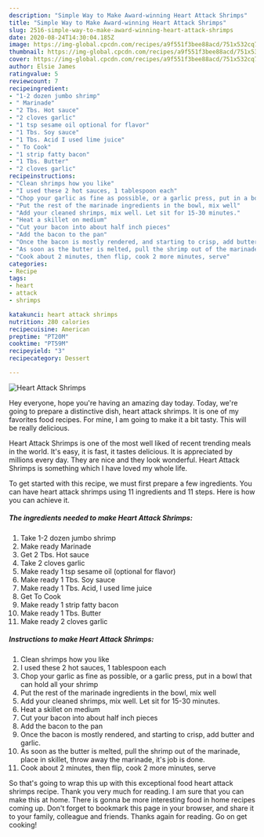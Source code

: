 ```yaml
---
description: "Simple Way to Make Award-winning Heart Attack Shrimps"
title: "Simple Way to Make Award-winning Heart Attack Shrimps"
slug: 2516-simple-way-to-make-award-winning-heart-attack-shrimps
date: 2020-08-24T14:30:04.185Z
image: https://img-global.cpcdn.com/recipes/a9f551f3bee88acd/751x532cq70/heart-attack-shrimps-recipe-main-photo.jpg
thumbnail: https://img-global.cpcdn.com/recipes/a9f551f3bee88acd/751x532cq70/heart-attack-shrimps-recipe-main-photo.jpg
cover: https://img-global.cpcdn.com/recipes/a9f551f3bee88acd/751x532cq70/heart-attack-shrimps-recipe-main-photo.jpg
author: Elsie James
ratingvalue: 5
reviewcount: 7
recipeingredient:
- "1-2 dozen jumbo shrimp"
- " Marinade"
- "2 Tbs. Hot sauce"
- "2 cloves garlic"
- "1 tsp sesame oil optional for flavor"
- "1 Tbs. Soy sauce"
- "1 Tbs. Acid I used lime juice"
- " To Cook"
- "1 strip fatty bacon"
- "1 Tbs. Butter"
- "2 cloves garlic"
recipeinstructions:
- "Clean shrimps how you like"
- "I used these 2 hot sauces, 1 tablespoon each"
- "Chop your garlic as fine as possible, or a garlic press, put in a bowl that can hold all your shrimp"
- "Put the rest of the marinade ingredients in the bowl, mix well"
- "Add your cleaned shrimps, mix well. Let sit for 15-30 minutes."
- "Heat a skillet on medium"
- "Cut your bacon into about half inch pieces"
- "Add the bacon to the pan"
- "Once the bacon is mostly rendered, and starting to crisp, add butter and garlic."
- "As soon as the butter is melted, pull the shrimp out of the marinade, place in skillet, throw away the marinade, it&#39;s job is done."
- "Cook about 2 minutes, then flip, cook 2 more minutes, serve"
categories:
- Recipe
tags:
- heart
- attack
- shrimps

katakunci: heart attack shrimps 
nutrition: 280 calories
recipecuisine: American
preptime: "PT20M"
cooktime: "PT59M"
recipeyield: "3"
recipecategory: Dessert

---
```



![Heart Attack Shrimps](https://img-global.cpcdn.com/recipes/a9f551f3bee88acd/751x532cq70/heart-attack-shrimps-recipe-main-photo.jpg)

Hey everyone, hope you're having an amazing day today. Today, we're going to prepare a distinctive dish, heart attack shrimps. It is one of my favorites food recipes. For mine, I am going to make it a bit tasty. This will be really delicious.

Heart Attack Shrimps is one of the most well liked of recent trending meals in the world. It's easy, it is fast, it tastes delicious. It is appreciated by millions every day. They are nice and they look wonderful. Heart Attack Shrimps is something which I have loved my whole life.




To get started with this recipe, we must first prepare a few ingredients. You can have heart attack shrimps using 11 ingredients and 11 steps. Here is how you can achieve it.

<!--inarticleads1-->

##### The ingredients needed to make Heart Attack Shrimps:

1. Take 1-2 dozen jumbo shrimp
1. Make ready  Marinade
1. Get 2 Tbs. Hot sauce
1. Take 2 cloves garlic
1. Make ready 1 tsp sesame oil (optional for flavor)
1. Make ready 1 Tbs. Soy sauce
1. Make ready 1 Tbs. Acid, I used lime juice
1. Get  To Cook
1. Make ready 1 strip fatty bacon
1. Make ready 1 Tbs. Butter
1. Make ready 2 cloves garlic




<!--inarticleads2-->

##### Instructions to make Heart Attack Shrimps:

1. Clean shrimps how you like
1. I used these 2 hot sauces, 1 tablespoon each
1. Chop your garlic as fine as possible, or a garlic press, put in a bowl that can hold all your shrimp
1. Put the rest of the marinade ingredients in the bowl, mix well
1. Add your cleaned shrimps, mix well. Let sit for 15-30 minutes.
1. Heat a skillet on medium
1. Cut your bacon into about half inch pieces
1. Add the bacon to the pan
1. Once the bacon is mostly rendered, and starting to crisp, add butter and garlic.
1. As soon as the butter is melted, pull the shrimp out of the marinade, place in skillet, throw away the marinade, it&#39;s job is done.
1. Cook about 2 minutes, then flip, cook 2 more minutes, serve




So that's going to wrap this up with this exceptional food heart attack shrimps recipe. Thank you very much for reading. I am sure that you can make this at home. There is gonna be more interesting food in home recipes coming up. Don't forget to bookmark this page in your browser, and share it to your family, colleague and friends. Thanks again for reading. Go on get cooking!
